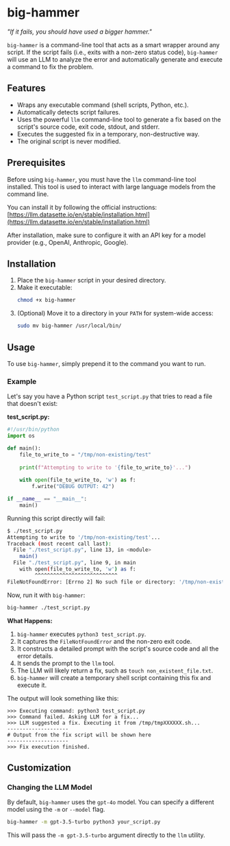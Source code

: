 # big-hammer

*"If it fails, you should have used a bigger hammer."*

`big-hammer` is a command-line tool that acts as a smart wrapper around any script. If the script fails (i.e., exits with a non-zero status code), `big-hammer` will use an LLM to analyze the error and automatically generate and execute a command to fix the problem.

## Features

-   Wraps any executable command (shell scripts, Python, etc.).
-   Automatically detects script failures.
-   Uses the powerful `llm` command-line tool to generate a fix based on the script's source code, exit code, stdout, and stderr.
-   Executes the suggested fix in a temporary, non-destructive way.
-   The original script is never modified.

## Prerequisites

Before using `big-hammer`, you must have the `llm` command-line tool installed. This tool is used to interact with large language models from the command line.

You can install it by following the official instructions:
[https://llm.datasette.io/en/stable/installation.html](https://llm.datasette.io/en/stable/installation.html)

After installation, make sure to configure it with an API key for a model provider (e.g., OpenAI, Anthropic, Google).

## Installation

1.  Place the `big-hammer` script in your desired directory.
2.  Make it executable:
    ```bash
    chmod +x big-hammer
    ```
3.  (Optional) Move it to a directory in your `PATH` for system-wide access:
    ```bash
    sudo mv big-hammer /usr/local/bin/
    ```

## Usage

To use `big-hammer`, simply prepend it to the command you want to run.

### Example

Let's say you have a Python script `test_script.py` that tries to read a file that doesn't exist:

**test_script.py:**
```python
#!/usr/bin/python
import os

def main():
    file_to_write_to = "/tmp/non-existing/test"
    
    print(f"Attempting to write to '{file_to_write_to}'...")
    
    with open(file_to_write_to, 'w') as f:
        f.write("DEBUG OUTPUT: 42")

if __name__ == "__main__":
    main()
```

Running this script directly will fail:
```bash
$ ./test_script.py
Attempting to write to '/tmp/non-existing/test'...
Traceback (most recent call last):
  File "./test_script.py", line 13, in <module>
    main()
  File "./test_script.py", line 9, in main
    with open(file_to_write_to, 'w') as f:
         ^^^^^^^^^^^^^^^^^^^^^^^^^^^
FileNotFoundError: [Errno 2] No such file or directory: '/tmp/non-existing/test'
```

Now, run it with `big-hammer`:
```bash
big-hammer ./test_script.py
```

**What Happens:**

1.  `big-hammer` executes `python3 test_script.py`.
2.  It captures the `FileNotFoundError` and the non-zero exit code.
3.  It constructs a detailed prompt with the script's source code and all the error details.
4.  It sends the prompt to the `llm` tool.
5.  The LLM will likely return a fix, such as `touch non_existent_file.txt`.
6.  `big-hammer` will create a temporary shell script containing this fix and execute it.

The output will look something like this:
```
>>> Executing command: python3 test_script.py
>>> Command failed. Asking LLM for a fix...
>>> LLM suggested a fix. Executing it from /tmp/tmpXXXXXX.sh...
--------------------
# Output from the fix script will be shown here
--------------------
>>> Fix execution finished.
```

## Customization

### Changing the LLM Model

By default, `big-hammer` uses the `gpt-4o` model. You can specify a different model using the `-m` or `--model` flag.

```bash
big-hammer -m gpt-3.5-turbo python3 your_script.py
```
This will pass the `-m gpt-3.5-turbo` argument directly to the `llm` utility.

